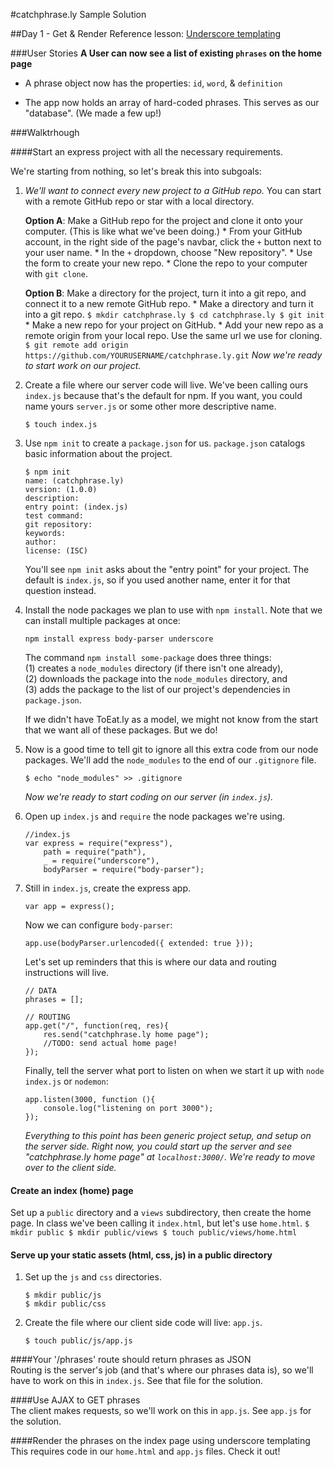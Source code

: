 #catchphrase.ly Sample Solution

##Day 1 - Get & Render
Reference lesson: [Underscore templating](https://github.com/sf-wdi-18/notes/tree/master/lectures/week-03/day_3_todo_ajax/dawn_templating)

###User Stories
**A User can now see a list of existing `phrases` on the home page**

* A phrase object now has the properties: `id`, `word`, & `definition`

* The app now holds an array of hard-coded phrases. This serves as our "database". (We made a few up!)

###Walktrhough  

####Start an express project with all the necessary requirements. 

We're starting from nothing, so let's break this into subgoals:
      
1. *We'll want to connect every new project to a GitHub repo.* You can start with a remote GitHub repo or star with a local directory.

	**Option A**: Make a GitHub repo for the project and clone it onto your computer. (This is like what we've been doing.)
		* From your GitHub account, in the right side of the page's navbar, click the `+` button next to your user name. 
		* In the `+` dropdown, choose "New repository".
		* Use the form to create your new repo.
		* Clone the repo to your computer with `git clone`.

	**Option B**: Make a directory for the project, turn it into a git repo, and connect it to a new remote GitHub repo. 
		* Make a directory and turn it into a git repo.
			```
			$ mkdir catchphrase.ly
			$ cd catchphrase.ly
			$ git init
			```
		* Make a new repo for your project on GitHub.
		* Add your new repo as a remote origin from your local repo. Use the same url we use for cloning.
			```
			$ git remote add origin https://github.com/YOURUSERNAME/catchphrase.ly.git
			```
	*Now we're ready to start work on our project.*

2. Create a file where our server code will live. We've been calling ours `index.js` because that's the default for npm. If you want, you could name yours `server.js` or some other more descriptive name.

	```
	$ touch index.js
	```

3. Use `npm init` to create a `package.json` for us. `package.json` catalogs basic information about the project. 

	```
	$ npm init
	name: (catchphrase.ly) 
	version: (1.0.0) 
	description: 
	entry point: (index.js) 
	test command: 
	git repository: 
	keywords: 
	author: 
	license: (ISC) 
	```
	You'll see `npm init` asks about the "entry point" for your project. The default is `index.js`, so if you used another name, enter it for that question instead.

4. Install the node packages we plan to use with `npm install`. Note that we can install multiple packages at once:

	```
	npm install express body-parser underscore
	```

	The command `npm install some-package` does three things:   
   	(1) creates a `node_modules` directory (if there isn't one already),    
   	(2) downloads the package into the `node_modules` directory, and    
   	(3) adds the package to the list of our project's dependencies in `package.json`.

   	If we didn't have ToEat.ly as a model, we might not know from the start that we want all of these packages. But we do!

5. Now is a good time to tell git to ignore all this extra code from our node packages.  We'll add the `node_modules` to the end of our `.gitignore` file.
	```
	$ echo "node_modules" >> .gitignore
	```
   	*Now we're ready to start coding on our server (in `index.js`).*


6. Open up `index.js` and `require` the node packages we're using.
	```
	//index.js
	var express = require("express"),
	    path = require("path"),
	    _ = require("underscore"),
	    bodyParser = require("body-parser");
	```
 

7. Still in `index.js`, create the express app.   
	```
	var app = express();
	```
	Now we can configure `body-parser`:   
	```
	app.use(bodyParser.urlencoded({ extended: true }));
	```
	Let's set up reminders that this is where our data and routing instructions will live.   
	```
	// DATA
	phrases = [];

	// ROUTING
	app.get("/", function(req, res){
		res.send("catchphrase.ly home page");
		//TODO: send actual home page!
	});

	```
	Finally, tell the server what port to listen on when we start it up with `node index.js` or `nodemon`:
	```
	app.listen(3000, function (){
  		console.log("listening on port 3000");
	});
	```

	*Everything to this point has been generic project setup, and setup on the server side. Right now, you could start up the server and see "catchphrase.ly home page" at `localhost:3000/`. We're ready to move over to the client side.*


#### Create an index (home) page

Set up a `public` directory and a `views` subdirectory, then create the home page. In class we've been calling it `index.html`, but let's use `home.html`.
	```
	$ mkdir public
	$ mkdir public/views
	$ touch public/views/home.html
	```

#### Serve up your static assets (html, css, js) in a public directory

1. Set up the `js` and `css` directories.
	```
	$ mkdir public/js
	$ mkdir public/css
	```
2. Create the file where our client side code will live: `app.js`.
	```
	$ touch public/js/app.js
	```

####Your '/phrases' route should return phrases as JSON   
Routing is the server's job (and that's where our phrases data is), so we'll have to work on this in `index.js`. See that file for the solution.

####Use AJAX to GET phrases   
The client makes requests, so we'll work on this in `app.js`. See `app.js` for the solution. 

####Render the phrases on the index page using underscore templating    
This requires code in our `home.html` and `app.js` files. Check it out!

